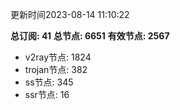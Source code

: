 更新时间2023-08-14 11:10:22

**总订阅: 41**
**总节点: 6651**
**有效节点: 2567**
- v2ray节点: 1824
- trojan节点: 382
- ss节点: 345
- ssr节点: 16
